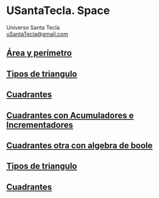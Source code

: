 # USantaTecla. Space
Universo Santa Tecla  
[uSantaTecla@gmail.com](mailto:uSantaTecla@gmail.com) 

## [Área y perímetro](./docs/areaParimetro.md)

## [Tipos de triangulo](./docs/tiposTrianguloSentenciasAlternativas.md)

## [Cuadrantes](./docs/cuadrantesSentenciasAlternativas.md)

## [Cuadrantes con Acumuladores e Incrementadores](./docs/cuadrantesAcumuladoresIncrementadores.md)

## [Cuadrantes otra con algebra de boole](./docs/cuadrantesAlgebraBoole.md)
## [Tipos de triangulo](./docs/tiposTrianguloFunciones.md)

## [Cuadrantes](./docs/cuadrantesFunciones.md)


